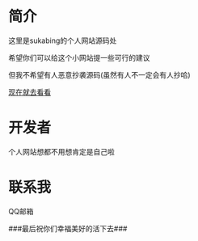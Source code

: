 简介
========
这里是sukabing的个人网站源码处

希望你们可以给这个小网站提一些可行的建议

但我不希望有人恶意抄袭源码(虽然有人不一定会有人抄哈)

[现在就去看看](https://website.sukabing.repl.co/)

开发者
========
个人网站想都不用想肯定是自己啦

联系我
========

<a target="_blank" href="http://mail.qq.com/cgi-bin/qm_share?t=qm_mailme&email=UGJhYWNgaWdpYmIQISF_Mz89" style="text-decoration:none;">QQ邮箱</a>

###最后祝你们幸福美好的活下去###
